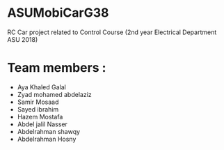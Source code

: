 # ASUMobiCarG38
RC Car project related to Control Course (2nd year Electrical Department ASU 2018)
# Team members :
* Aya Khaled Galal 
* Zyad mohamed abdelaziz 
* Samir Mosaad 
* Sayed ibrahim 
* Hazem Mostafa 
* Abdel jalil Nasser 
* Abdelrahman shawqy 
* Abdelrahman Hosny 
